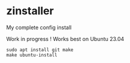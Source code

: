 # zinstaller
My complete config install


Work in progress ! Works best on Ubuntu 23.04 


```
sudo apt install git make
make ubuntu-install
```


